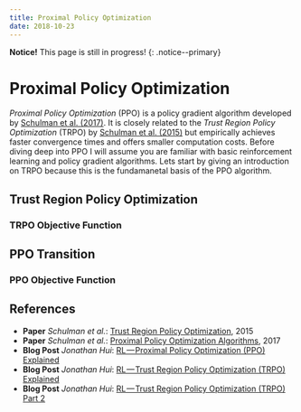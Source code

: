 ```yaml
---
title: Proximal Policy Optimization
date: 2018-10-23
---
```


**Notice!** This page is still in progress!
{: .notice--primary}

# Proximal Policy Optimization

*Proximal Policy Optimization* (PPO) is a policy gradient algorithm developed by [Schulman et al. (2017)](https://arxiv.org/abs/1707.06347).
It is closely related to the *Trust Region Policy Optimization* (TRPO) by [Schulman et al. (2015)](https://arxiv.org/abs/1502.05477) but
empirically achieves faster convergence times and offers smaller computation costs.
Before diving deep into PPO I will assume you are familiar with basic reinforcement learning and policy gradient algorithms.
Lets start by giving an introduction on TRPO because this is the fundamanetal basis of the PPO algorithm.

## Trust Region Policy Optimization

### TRPO Objective Function

## PPO Transition

### PPO Objective Function

## References

- __Paper__ *Schulman et al.*: [Trust Region Policy Optimization](https://arxiv.org/abs/1502.05477), 2015
- __Paper__ *Schulman et al.*: [Proximal Policy Optimization Algorithms](https://arxiv.org/abs/1707.06347), 2017
- __Blog Post__ *Jonathan Hui*: [RL — Proximal Policy Optimization (PPO) Explained](https://medium.com/@jonathan_hui/rl-proximal-policy-optimization-ppo-explained-77f014ec3f12)
- __Blog Post__ *Jonathan Hui*: [RL — Trust Region Policy Optimization (TRPO) Explained](https://medium.com/@jonathan_hui/rl-trust-region-policy-optimization-trpo-explained-a6ee04eeeee9)
- __Blog Post__ *Jonathan Hui*: [RL — Trust Region Policy Optimization (TRPO) Part 2](https://medium.com/@jonathan_hui/rl-trust-region-policy-optimization-trpo-part-2-f51e3b2e373a)